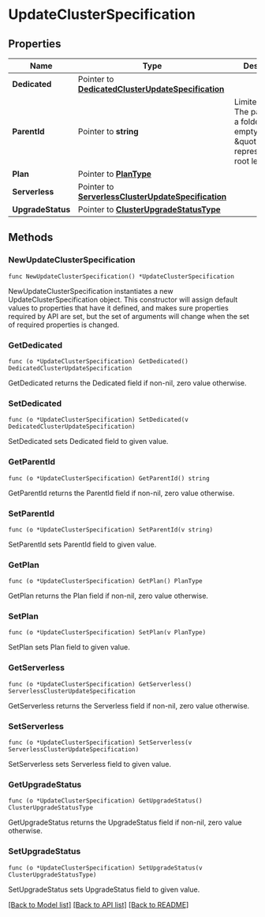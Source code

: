 # UpdateClusterSpecification

## Properties

Name | Type | Description | Notes
------------ | ------------- | ------------- | -------------
**Dedicated** | Pointer to [**DedicatedClusterUpdateSpecification**](DedicatedClusterUpdateSpecification.md) |  | [optional] 
**ParentId** | Pointer to **string** | Limited Access: The parent ID is a folder ID. An empty string or \&quot;root\&quot; represents the root level. | [optional] 
**Plan** | Pointer to [**PlanType**](PlanType.md) |  | [optional] 
**Serverless** | Pointer to [**ServerlessClusterUpdateSpecification**](ServerlessClusterUpdateSpecification.md) |  | [optional] 
**UpgradeStatus** | Pointer to [**ClusterUpgradeStatusType**](ClusterUpgradeStatusType.md) |  | [optional] 

## Methods

### NewUpdateClusterSpecification

`func NewUpdateClusterSpecification() *UpdateClusterSpecification`

NewUpdateClusterSpecification instantiates a new UpdateClusterSpecification object.
This constructor will assign default values to properties that have it defined,
and makes sure properties required by API are set, but the set of arguments
will change when the set of required properties is changed.

### GetDedicated

`func (o *UpdateClusterSpecification) GetDedicated() DedicatedClusterUpdateSpecification`

GetDedicated returns the Dedicated field if non-nil, zero value otherwise.

### SetDedicated

`func (o *UpdateClusterSpecification) SetDedicated(v DedicatedClusterUpdateSpecification)`

SetDedicated sets Dedicated field to given value.

### GetParentId

`func (o *UpdateClusterSpecification) GetParentId() string`

GetParentId returns the ParentId field if non-nil, zero value otherwise.

### SetParentId

`func (o *UpdateClusterSpecification) SetParentId(v string)`

SetParentId sets ParentId field to given value.

### GetPlan

`func (o *UpdateClusterSpecification) GetPlan() PlanType`

GetPlan returns the Plan field if non-nil, zero value otherwise.

### SetPlan

`func (o *UpdateClusterSpecification) SetPlan(v PlanType)`

SetPlan sets Plan field to given value.

### GetServerless

`func (o *UpdateClusterSpecification) GetServerless() ServerlessClusterUpdateSpecification`

GetServerless returns the Serverless field if non-nil, zero value otherwise.

### SetServerless

`func (o *UpdateClusterSpecification) SetServerless(v ServerlessClusterUpdateSpecification)`

SetServerless sets Serverless field to given value.

### GetUpgradeStatus

`func (o *UpdateClusterSpecification) GetUpgradeStatus() ClusterUpgradeStatusType`

GetUpgradeStatus returns the UpgradeStatus field if non-nil, zero value otherwise.

### SetUpgradeStatus

`func (o *UpdateClusterSpecification) SetUpgradeStatus(v ClusterUpgradeStatusType)`

SetUpgradeStatus sets UpgradeStatus field to given value.


[[Back to Model list]](../README.md#documentation-for-models) [[Back to API list]](../README.md#documentation-for-api-endpoints) [[Back to README]](../README.md)


